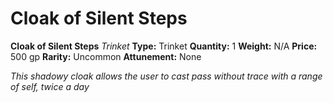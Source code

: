 # Cloak of Silent Steps

**Cloak of Silent Steps**
_Trinket_
**Type:** Trinket
**Quantity:** 1
**Weight:** N/A
**Price:** 500 gp
**Rarity:** Uncommon
**Attunement:** None

*This shadowy cloak allows the user to cast pass without trace with a range of self, twice a day*
